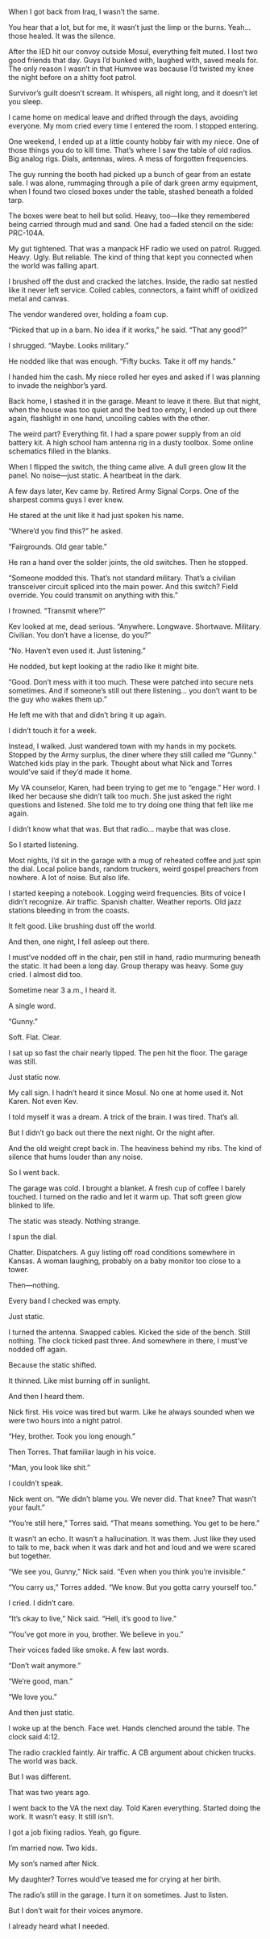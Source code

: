 When I got back from Iraq, I wasn’t the same.

You hear that a lot, but for me, it wasn’t just the limp or the burns. Yeah... those healed. It was the silence.

After the IED hit our convoy outside Mosul, everything felt muted. I lost two good friends that day. Guys I’d bunked with, laughed with, saved meals for. The only reason I wasn’t in that Humvee was because I’d twisted my knee the night before on a shitty foot patrol.

Survivor’s guilt doesn’t scream. It whispers, all night long, and it doesn't let you sleep.

I came home on medical leave and drifted through the days, avoiding everyone. My mom cried every time I entered the room. I stopped entering.

One weekend, I ended up at a little county hobby fair with my niece. One of those things you do to kill time. That’s where I saw the table of old radios. Big analog rigs. Dials, antennas, wires. A mess of forgotten frequencies.

The guy running the booth had picked up a bunch of gear from an estate sale. I was alone, rummaging through a pile of dark green army equipment, when I found two closed boxes under the table, stashed beneath a folded tarp.

The boxes were beat to hell but solid. Heavy, too—like they remembered being carried through mud and sand. One had a faded stencil on the side: PRC-104A.

My gut tightened. That was a manpack HF radio we used on patrol. Rugged. Heavy. Ugly. But reliable. The kind of thing that kept you connected when the world was falling apart.

I brushed off the dust and cracked the latches. Inside, the radio sat nestled like it never left service. Coiled cables, connectors, a faint whiff of oxidized metal and canvas.

The vendor wandered over, holding a foam cup.

“Picked that up in a barn. No idea if it works,” he said. “That any good?”

I shrugged. “Maybe. Looks military.”

He nodded like that was enough. “Fifty bucks. Take it off my hands.”

I handed him the cash. My niece rolled her eyes and asked if I was planning to invade the neighbor’s yard.

Back home, I stashed it in the garage. Meant to leave it there. But that night, when the house was too quiet and the bed too empty, I ended up out there again, flashlight in one hand, uncoiling cables with the other.

The weird part? Everything fit. I had a spare power supply from an old battery kit. A high school ham antenna rig in a dusty toolbox. Some online schematics filled in the blanks.

When I flipped the switch, the thing came alive. A dull green glow lit the panel. No noise—just static. A heartbeat in the dark.

A few days later, Kev came by. Retired Army Signal Corps. One of the sharpest comms guys I ever knew.

He stared at the unit like it had just spoken his name.

“Where’d you find this?” he asked.

“Fairgrounds. Old gear table.”

He ran a hand over the solder joints, the old switches. Then he stopped.

“Someone modded this. That’s not standard military. That’s a civilian transceiver circuit spliced into the main power. And this switch? Field override. You could transmit on anything with this.”

I frowned. “Transmit where?”

Kev looked at me, dead serious. “Anywhere. Longwave. Shortwave. Military. Civilian. You don’t have a license, do you?”

“No. Haven’t even used it. Just listening.”

He nodded, but kept looking at the radio like it might bite.

“Good. Don’t mess with it too much. These were patched into secure nets sometimes. And if someone’s still out there listening... you don’t want to be the guy who wakes them up.”

He left me with that and didn’t bring it up again.

I didn’t touch it for a week.

Instead, I walked. Just wandered town with my hands in my pockets. Stopped by the Army surplus, the diner where they still called me “Gunny.” Watched kids play in the park. Thought about what Nick and Torres would’ve said if they’d made it home.

My VA counselor, Karen, had been trying to get me to “engage.” Her word. I liked her because she didn’t talk too much. She just asked the right questions and listened. She told me to try doing one thing that felt like me again.

I didn’t know what that was. But that radio... maybe that was close.

So I started listening.

Most nights, I’d sit in the garage with a mug of reheated coffee and just spin the dial. Local police bands, random truckers, weird gospel preachers from nowhere. A lot of noise. But also life.

I started keeping a notebook. Logging weird frequencies. Bits of voice I didn’t recognize. Air traffic. Spanish chatter. Weather reports. Old jazz stations bleeding in from the coasts.

It felt good. Like brushing dust off the world.

And then, one night, I fell asleep out there.

I must’ve nodded off in the chair, pen still in hand, radio murmuring beneath the static. It had been a long day. Group therapy was heavy. Some guy cried. I almost did too.

Sometime near 3 a.m., I heard it.

A single word.

“Gunny.”

Soft. Flat. Clear.

I sat up so fast the chair nearly tipped. The pen hit the floor. The garage was still.

Just static now.

My call sign. I hadn’t heard it since Mosul. No one at home used it. Not Karen. Not even Kev.

I told myself it was a dream. A trick of the brain. I was tired. That’s all.

But I didn’t go back out there the next night. Or the night after.

And the old weight crept back in. The heaviness behind my ribs. The kind of silence that hums louder than any noise.

So I went back.

The garage was cold. I brought a blanket. A fresh cup of coffee I barely touched. I turned on the radio and let it warm up. That soft green glow blinked to life.

The static was steady. Nothing strange.

I spun the dial.

Chatter. Dispatchers. A guy listing off road conditions somewhere in Kansas. A woman laughing, probably on a baby monitor too close to a tower.

Then—nothing.

Every band I checked was empty.

Just static.

I turned the antenna. Swapped cables. Kicked the side of the bench. Still nothing. The clock ticked past three. And somewhere in there, I must’ve nodded off again.

Because the static shifted.

It thinned. Like mist burning off in sunlight.

And then I heard them.

Nick first. His voice was tired but warm. Like he always sounded when we were two hours into a night patrol.

“Hey, brother. Took you long enough.”

Then Torres. That familiar laugh in his voice.

“Man, you look like shit.”

I couldn’t speak.

Nick went on. “We didn’t blame you. We never did. That knee? That wasn’t your fault.”

“You’re still here,” Torres said. “That means something. You get to be here.”

It wasn’t an echo. It wasn’t a hallucination. It was them. Just like they used to talk to me, back when it was dark and hot and loud and we were scared but together.

“We see you, Gunny,” Nick said. “Even when you think you’re invisible.”

“You carry us,” Torres added. “We know. But you gotta carry yourself too.”

I cried. I didn’t care.

“It’s okay to live,” Nick said. “Hell, it’s good to live.”

“You’ve got more in you, brother. We believe in you.”

Their voices faded like smoke. A few last words.

“Don’t wait anymore.”

“We’re good, man.”

“We love you.”

And then just static.

I woke up at the bench. Face wet. Hands clenched around the table. The clock said 4:12.

The radio crackled faintly. Air traffic. A CB argument about chicken trucks. The world was back.

But I was different.

That was two years ago.

I went back to the VA the next day. Told Karen everything. Started doing the work. It wasn’t easy. It still isn’t.

I got a job fixing radios. Yeah, go figure.

I’m married now. Two kids.

My son’s named after Nick.

My daughter? Torres would’ve teased me for crying at her birth.

The radio’s still in the garage. I turn it on sometimes. Just to listen.

But I don’t wait for their voices anymore.

I already heard what I needed.